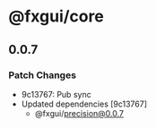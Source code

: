 # @fxgui/core

## 0.0.7

### Patch Changes

- 9c13767: Pub sync
- Updated dependencies [9c13767]
  - @fxgui/precision@0.0.7
